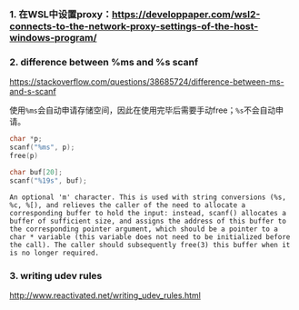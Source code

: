 ### 1. 在WSL中设置proxy：https://developpaper.com/wsl2-connects-to-the-network-proxy-settings-of-the-host-windows-program/

### 2. difference between %ms and %s scanf

https://stackoverflow.com/questions/38685724/difference-between-ms-and-s-scanf

使用`%ms`会自动申请存储空间，因此在使用完毕后需要手动free；`%s`不会自动申请。

```c
char *p;
scanf("%ms", p);
free(p)

char buf[20];
scanf("%19s", buf);
```

    An optional 'm' character. This is used with string conversions (%s, %c, %[), and relieves the caller of the need to allocate a corresponding buffer to hold the input: instead, scanf() allocates a buffer of sufficient size, and assigns the address of this buffer to the corresponding pointer argument, which should be a pointer to a char * variable (this variable does not need to be initialized before the call). The caller should subsequently free(3) this buffer when it is no longer required.

### 3. writing udev rules

http://www.reactivated.net/writing_udev_rules.html

